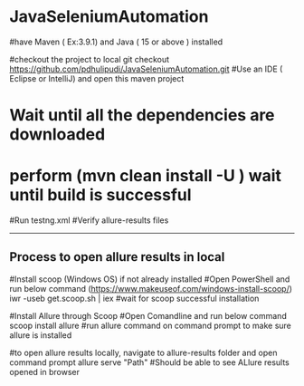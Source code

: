 # JavaSeleniumAutomation

#have Maven ( Ex:3.9.1) and Java ( 15 or above ) installed

#checkout the project to local
git checkout https://github.com/pdhulipudi/JavaSeleniumAutomation.git
#Use an IDE ( Eclipse or IntelliJ) and open this maven project 

# Wait until all the dependencies are downloaded
# perform (mvn clean install -U ) wait until build is successful

#Run testng.xml 
#Verify allure-results files

--------------

Process to open allure results in local
-----------------------------------

#Install scoop (Windows OS) if not already installed
#Open PowerShell and run below command (https://www.makeuseof.com/windows-install-scoop/) 
iwr -useb get.scoop.sh | iex 
#wait for scoop successful installation

#Install Allure through Scoop
#Open Comandline and run below command
scoop install allure
#run allure command on command prompt to make sure allure is installed

#to open allure results locally, navigate to allure-results folder and open command prompt
allure serve "Path"
#Should be able to see ALlure results opened in browser
